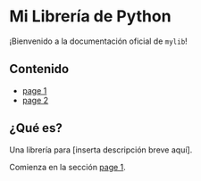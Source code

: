 # Mi Librería de Python

¡Bienvenido a la documentación oficial de `mylib`!

## Contenido
- [page 1](page1.md)
- [page 2](page2.md)


## ¿Qué es?
Una librería para [inserta descripción breve aquí].

Comienza en la sección [page 1](page1.md).

